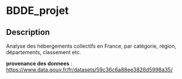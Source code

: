 # BDDE_projet

## Description

Analyse des hébergements collectifs en France, par catégorie, région, départements, classement etc.

**provenance des donnees** : https://www.data.gouv.fr/fr/datasets/59c36c6a88ee3826d5998a35/